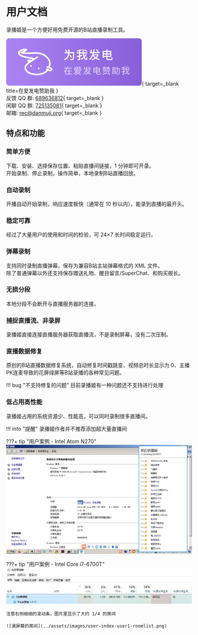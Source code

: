 # 用户文档

录播姬是一个方便好用免费开源的B站直播录制工具。

[![在爱发电赞助我](../assets/images/support-on-afdian.svg)](https://afdian.net/@genteure){ target=_blank title=在爱发电赞助我 }  
反馈 QQ 群: [689636812](https://jq.qq.com/?_wv=1027&k=5cXu8IHS){ target=_blank }  
闲聊 QQ 群: [725135081](https://jq.qq.com/?_wv=1027&k=BdBflTb5){ target=_blank }  
邮箱: [rec@danmuji.org](mailto:rec@danmuji.org){ target=_blank }

## 特点和功能

### 简单方便

下载、安装、选择保存位置、粘贴直播间链接，1 分钟即可开录。  
开始录制、停止录制，操作简单，本地录制B站直播回放。
### 自动录制

开播自动开始录制，响应速度极快（通常在 10 秒以内），能录到直播的最开头。

### 稳定可靠

经过了大量用户的使用和时间的检验，可 24×7 长时间稳定运行。

### 弹幕录制

支持同时录制直播弹幕，保存为兼容B站主站弹幕格式的 XML 文件。  
除了普通弹幕以外还支持保存赠送礼物、醒目留言/SuperChat、和购买舰长。

### 无损分段

本地分段不会断开与直播服务器的连接。

### 捕捉直播流、非录屏

录播姬直接连接直播服务器获取直播流，不是录制屏幕，没有二次压制。

### 直播数据修复

原创的B站直播数据修复系统，自动修复时间戳跳变、视频总时长显示为 0、主播PK连麦导致的花屏绿屏等B站录播的各种常见问题。

!!! bug "不支持修复的问题"
    目前录播姬有一种问题还不支持进行处理

### 低占用高性能

录播姬占用的系统资源少、性能高，可以同时录制很多直播间。

!!! info "提醒"
    录播姬作者并不推荐添加超大量直播间

???+ tip "用户案例 - Intel Atom N270"
    ![桌面截图](../assets/images/user-index-user2-1.png)

???+ tip "用户案例 - Intel Core i7-6700T"
    ![任务管理器](../assets/images/user-index-user1-taskmgr.png)

    注意右侧细细的滚动条，图片里显示了大约 1/4 的房间

    ![满屏幕的房间](../assets/images/user-index-user1-roomlist.png)
